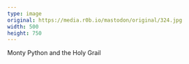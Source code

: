 ```yaml
---
type: image
original: https://media.r0b.io/mastodon/original/324.jpg
width: 500
height: 750
---
```


Monty Python and the Holy Grail

